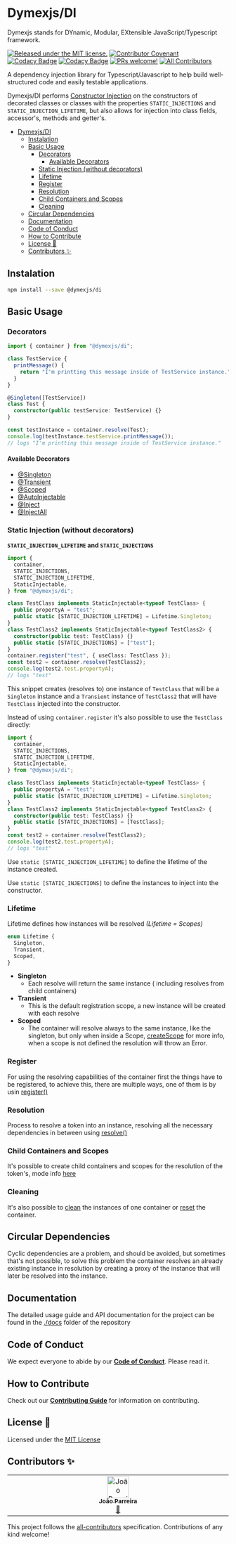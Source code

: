 # Dymexjs/DI

Dymexjs stands for DYnamic, Modular, EXtensible JavaScript/Typescript framework.

[![Released under the MIT license.](https://img.shields.io/badge/license-MIT-blue.svg)](./LICENSE) [![Contributor Covenant](https://img.shields.io/badge/Contributor%20Covenant-2.1-4baaaa.svg)](code_of_conduct.md) [![Codacy Badge](https://app.codacy.com/project/badge/Grade/56ccd37ecb9e4e3fb7e2caa42627c19c)](https://app.codacy.com/gh/dymexjs/di/dashboard?utm_source=gh&utm_medium=referral&utm_content=&utm_campaign=Badge_grade) [![Codacy Badge](https://app.codacy.com/project/badge/Coverage/56ccd37ecb9e4e3fb7e2caa42627c19c)](https://app.codacy.com/gh/dymexjs/di/dashboard?utm_source=gh&utm_medium=referral&utm_content=&utm_campaign=Badge_coverage) [![PRs welcome!](https://img.shields.io/badge/PRs-welcome-brightgreen.svg)](.github/CONTRIBUTING.md) [![All Contributors](https://img.shields.io/github/all-contributors/dymexjs/di?color=ee8449&style=flat-square)](#contributors-)

A dependency injection library for Typescript/Javascript to help build well-structured code and easily testable applications.

Dymexjs/DI performs [Constructor Injection](https://en.wikipedia.org/wiki/Dependency_injection#Constructor_injection) on the constructors of decorated classes or classes with the properties `STATIC_INJECTIONS` and `STATIC_INJECTION_LIFETIME`, but also allows for injection into class fields, accessor's, methods and getter's.

<!-- TOC depthFrom:1 depthTo:5 -->

- [Dymexjs/DI](#dymexjsdi)
  - [Instalation](#instalation)
  - [Basic Usage](#basic-usage)
    - [Decorators](#decorators)
      - [Available Decorators](#available-decorators)
    - [Static Injection (without decorators)](#static-injection-without-decorators)
    - [Lifetime](#lifetime)
    - [Register](#register)
    - [Resolution](#resolution)
    - [Child Containers and Scopes](#child-containers-and-scopes)
    - [Cleaning](#cleaning)
  - [Circular Dependencies](#circular-dependencies)
  - [Documentation](#documentation)
  - [Code of Conduct](#code-of-conduct)
  - [How to Contribute](#how-to-contribute)
  - [License 📝](#license-)
  - [Contributors ✨](#contributors-)

<!-- /TOC -->

## Instalation

```sh
npm install --save @dymexjs/di
```

## Basic Usage

### Decorators

```typescript
import { container } from "@dymexjs/di";

class TestService {
  printMessage() {
    return "I'm printting this message inside of TestService instance.";
  }
}

@Singleton([TestService])
class Test {
  constructor(public testService: TestService) {}
}

const testInstance = container.resolve(Test);
console.log(testInstance.testService.printMessage());
// logs "I'm printting this message inside of TestService instance."
```

#### Available Decorators

- [@Singleton](docs/02-decorators.md#singleton)
- [@Transient](docs/02-decorators.md#transient)
- [@Scoped](docs/02-decorators.md#scoped)
- [@AutoInjectable](docs/02-decorators.md#autoinjectable)
- [@Inject](docs/02-decorators.md#inject)
- [@InjectAll](docs/02-decorators.md#injectall)

### Static Injection (without decorators)

**`STATIC_INJECTION_LIFETIME` and `STATIC_INJECTIONS`**

```typescript
import {
  container,
  STATIC_INJECTIONS,
  STATIC_INJECTION_LIFETIME,
  StaticInjectable,
} from "@dymexjs/di";

class TestClass implements StaticInjectable<typeof TestClass> {
  public propertyA = "test";
  public static [STATIC_INJECTION_LIFETIME] = Lifetime.Singleton;
}
class TestClass2 implements StaticInjectable<typeof TestClass2> {
  constructor(public test: TestClass) {}
  public static [STATIC_INJECTIONS] = ["test"];
}
container.register("test", { useClass: TestClass });
const test2 = container.resolve(TestClass2);
console.log(test2.test.propertyA);
// logs "test"
```

This snippet creates (resolves to) one instance of `TestClass` that will be a `Singleton` instance and a `Transient` instance of `TestClass2` that will have `TestClass` injected into the constructor.

Instead of using `container.register` it's also possible to use the `TestClass` directly:

```typescript
import {
  container,
  STATIC_INJECTIONS,
  STATIC_INJECTION_LIFETIME,
  StaticInjectable,
} from "@dymexjs/di";

class TestClass implements StaticInjectable<typeof TestClass> {
  public propertyA = "test";
  public static [STATIC_INJECTION_LIFETIME] = Lifetime.Singleton;
}
class TestClass2 implements StaticInjectable<typeof TestClass2> {
  constructor(public test: TestClass) {}
  public static [STATIC_INJECTIONS] = [TestClass];
}
const test2 = container.resolve(TestClass2);
console.log(test2.test.propertyA);
// logs "test"
```

Use `static [STATIC_INJECTION_LIFETIME]` to define the lifetime of the instance created.

Use `static [STATIC_INJECTIONS]` to define the instances to inject into the constructor.

### Lifetime

Lifetime defines how instances will be resolved _(Lifetime = Scopes)_

```typescript
enum Lifetime {
  Singleton,
  Transient,
  Scoped,
}
```

- **Singleton**
  - Each resolve will return the same instance ( including resolves from child containers)
- **Transient**
  - This is the default registration scope, a new instance will be created with each resolve
- **Scoped**
  - The container will resolve always to the same instance, like the singleton, but only when inside a Scope, [createScope](docs/02-decorators.md#createScope) for more info, when a scope is not defined the resolution will throw an Error.

### Register

For using the resolving capabilities of the container first the things have to be registered, to achieve this, there are multiple ways, one of them is by usin [register()](docs/03-01-register.md)

### Resolution

Process to resolve a token into an instance, resolving all the necessary dependencies in between using [resolve()](docs/03-02-resolve.md)

### Child Containers and Scopes

It's possible to create child containers and scopes for the resolution of the token's, mode info [here](docs/03-03-child_scope.md)

### Cleaning

It's also possible to [clean](docs/03-04-cleaning.md#cleaning) the instances of one container or [reset](docs/03-04-cleaning.md#reset) the container.

## Circular Dependencies

Cyclic dependencies are a problem, and should be avoided, but sometimes that's not possible, to solve this problem the container resolves an already existing instance in resolution by creating a proxy of the instance that will later be resolved into the instance.

## Documentation

The detailed usage guide and API documentation for the project can be found in the [./docs](docs/01-getting-started.md) folder of the repository

## Code of Conduct

We expect everyone to abide by our [**Code of Conduct**](.github/CODE_OF_CONDUCT.md). Please read it.

## How to Contribute

Check out our [**Contributing Guide**](.github/CONTRIBUTING.md) for information on contributing.

## License 📝

Licensed under the [MIT License](./LICENSE)

## Contributors ✨

<!-- ALL-CONTRIBUTORS-LIST:START - Do not remove or modify this section -->
<!-- prettier-ignore-start -->
<!-- markdownlint-disable -->
<table>
  <tbody>
    <tr>
      <td align="center" valign="top" width="14.28%"><a href="http://www.faroisdeportugal.com"><img src="https://avatars.githubusercontent.com/u/1280607?v=4?s=50" width="50px;" alt="João Parreira"/><br /><sub><b>João Parreira</b></sub></a><br /><a href="#maintenance-n3okill" title="Maintenance">🚧</a></td>
    </tr>
  </tbody>
</table>

<!-- markdownlint-restore -->
<!-- prettier-ignore-end -->

<!-- ALL-CONTRIBUTORS-LIST:END -->

This project follows the [all-contributors](https://github.com/all-contributors/all-contributors) specification. Contributions of any kind welcome!
